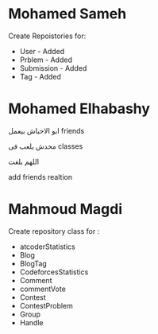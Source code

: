 # Mohamed Sameh 
Create Repoistories for: 
- User - Added 
- Prblem - Added 
- Submission - Added 
- Tag - Added 

 
# Mohamed Elhabashy 
ابو الاحباش بيعمل friends

محدش يلعب فى classes

اللهم بلغت 

add friends realtion  

# Mahmoud Magdi
Create repository class for : 
- atcoderStatistics
- Blog
- BlogTag
- CodeforcesStatistics
- Comment
- commentVote
- Contest
- ContestProblem
- Group
- Handle
